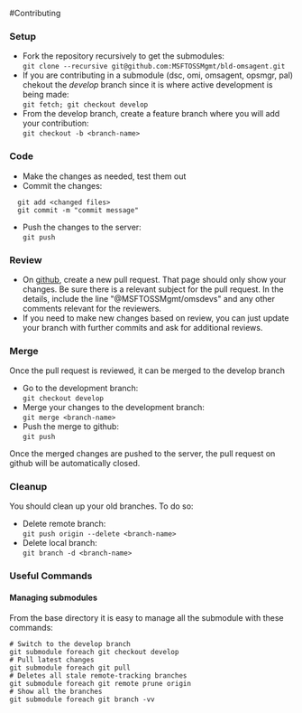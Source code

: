 #Contributing

### Setup
- Fork the repository recursively to get the submodules:</br>```git clone --recursive git@github.com:MSFTOSSMgmt/bld-omsagent.git```
- If you are contributing in a submodule (dsc, omi, omsagent, opsmgr, pal) chekout the *develop* branch since it is where active development is being made:</br>```git fetch; git checkout develop```
- From the develop branch, create a feature branch where you will add your contribution:</br>```git checkout -b <branch-name>```

### Code
- Make the changes as needed, test them out
- Commit the changes:
```shell
  git add <changed files>
  git commit -m "commit message"
```
- Push the changes to the server:</br>```git push```

### Review
- On [github](https://github.com/MSFTOSSMgmt/bld-omsagent), create a new pull request. That page should only show your changes. Be sure there is a relevant subject for the pull request. In the details, include the line "@MSFTOSSMgmt/omsdevs" and any other comments relevant for the reviewers.
- If you need to make new changes based on review, you can just update your branch with further commits and ask for additional reviews.

### Merge
Once the pull request is reviewed, it can be merged to the develop branch
- Go to the development branch:</br>```git checkout develop```
- Merge your changes to the development branch:</br>```git merge <branch-name>```
- Push the merge to github:</br>```git push```

Once the merged changes are pushed to the server, the pull request on github will be automatically closed.

### Cleanup
You should clean up your old branches. To do so:
- Delete remote branch:</br>```git push origin --delete <branch-name>```
- Delete local branch:</br>```git branch -d <branch-name>```

### Useful Commands
#### Managing submodules
From the base directory it is easy to manage all the submodule with these commands:

```shell
# Switch to the develop branch
git submodule foreach git checkout develop
# Pull latest changes
git submodule foreach git pull
# Deletes all stale remote-tracking branches
git submodule foreach git remote prune origin
# Show all the branches
git submodule foreach git branch -vv
```
